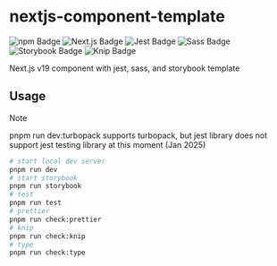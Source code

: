 # nextjs-component-template

![npm Badge](https://img.shields.io/badge/npm-CB3837?logo=npm&logoColor=fff&style=for-the-badge) ![Next.js Badge](https://img.shields.io/badge/Next.js-000?logo=nextdotjs&logoColor=fff&style=for-the-badge) ![Jest Badge](https://img.shields.io/badge/Jest-C21325?logo=jest&logoColor=fff&style=for-the-badge) ![Sass Badge](https://img.shields.io/badge/Sass-C69?logo=sass&logoColor=fff&style=for-the-badge) ![Storybook Badge](https://img.shields.io/badge/Storybook-FF4785?logo=storybook&logoColor=fff&style=for-the-badge) ![Knip Badge](https://img.shields.io/badge/Knip-F56E0F?logo=knip&logoColor=fff&style=for-the-badge)

Next.js v19 component with jest, sass, and storybook template

## Usage

> [!NOTE]
> pnpm run dev:turbopack supports turbopack, but jest library does not support jest testing library at this moment (Jan 2025)

```bash
# start local dev server
pnpm run dev
# start storybook
pnpm run storybook
# test
pnpm run test
# prettier
pnpm run check:prettier
# knip
pnpm run check:knip
# type
pnpm run check:type
```
